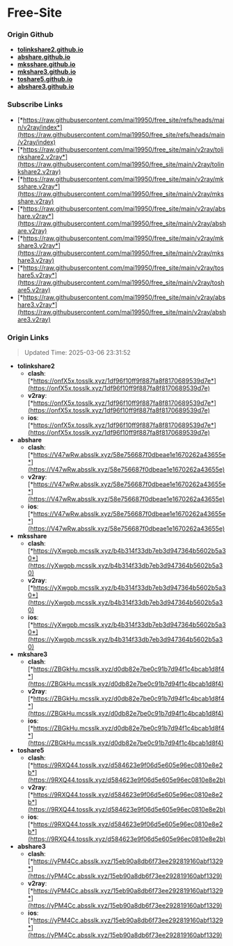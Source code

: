 # Free-Site

### Origin Github

- [**tolinkshare2.github.io**](https://github.com/tolinkshare2/tolinkshare2.github.io)
- [**abshare.github.io**](https://github.com/abshare/abshare.github.io)
- [**mksshare.github.io**](https://github.com/mksshare/mksshare.github.io)
- [**mkshare3.github.io**](https://github.com/mkshare3/mkshare3.github.io)
- [**toshare5.github.io**](https://github.com/toshare5/toshare5.github.io)
- [**abshare3.github.io**](https://github.com/abshare3/abshare3.github.io)

### Subscribe Links

- [*https://raw.githubusercontent.com/mai19950/free_site/refs/heads/main/v2ray/index*](https://raw.githubusercontent.com/mai19950/free_site/refs/heads/main/v2ray/index)
- [*https://raw.githubusercontent.com/mai19950/free_site/main/v2ray/tolinkshare2.v2ray*](https://raw.githubusercontent.com/mai19950/free_site/main/v2ray/tolinkshare2.v2ray)
- [*https://raw.githubusercontent.com/mai19950/free_site/main/v2ray/mksshare.v2ray*](https://raw.githubusercontent.com/mai19950/free_site/main/v2ray/mksshare.v2ray)
- [*https://raw.githubusercontent.com/mai19950/free_site/main/v2ray/abshare.v2ray*](https://raw.githubusercontent.com/mai19950/free_site/main/v2ray/abshare.v2ray)
- [*https://raw.githubusercontent.com/mai19950/free_site/main/v2ray/mkshare3.v2ray*](https://raw.githubusercontent.com/mai19950/free_site/main/v2ray/mkshare3.v2ray)
- [*https://raw.githubusercontent.com/mai19950/free_site/main/v2ray/toshare5.v2ray*](https://raw.githubusercontent.com/mai19950/free_site/main/v2ray/toshare5.v2ray)
- [*https://raw.githubusercontent.com/mai19950/free_site/main/v2ray/abshare3.v2ray*](https://raw.githubusercontent.com/mai19950/free_site/main/v2ray/abshare3.v2ray)

### Origin Links

> Updated Time: 2025-03-06 23:31:52

- **tolinkshare2**
  - **clash**: [*https://onfX5x.tosslk.xyz/1df96f10ff9f887fa8f8170689539d7e*](https://onfX5x.tosslk.xyz/1df96f10ff9f887fa8f8170689539d7e)
  - **v2ray**: [*https://onfX5x.tosslk.xyz/1df96f10ff9f887fa8f8170689539d7e*](https://onfX5x.tosslk.xyz/1df96f10ff9f887fa8f8170689539d7e)
  - **ios**: [*https://onfX5x.tosslk.xyz/1df96f10ff9f887fa8f8170689539d7e*](https://onfX5x.tosslk.xyz/1df96f10ff9f887fa8f8170689539d7e)
- **abshare**
  - **clash**: [*https://V47wRw.absslk.xyz/58e756687f0dbeae1e1670262a43655e*](https://V47wRw.absslk.xyz/58e756687f0dbeae1e1670262a43655e)
  - **v2ray**: [*https://V47wRw.absslk.xyz/58e756687f0dbeae1e1670262a43655e*](https://V47wRw.absslk.xyz/58e756687f0dbeae1e1670262a43655e)
  - **ios**: [*https://V47wRw.absslk.xyz/58e756687f0dbeae1e1670262a43655e*](https://V47wRw.absslk.xyz/58e756687f0dbeae1e1670262a43655e)
- **mksshare**
  - **clash**: [*https://yXwgpb.mcsslk.xyz/b4b314f33db7eb3d947364b5602b5a30*](https://yXwgpb.mcsslk.xyz/b4b314f33db7eb3d947364b5602b5a30)
  - **v2ray**: [*https://yXwgpb.mcsslk.xyz/b4b314f33db7eb3d947364b5602b5a30*](https://yXwgpb.mcsslk.xyz/b4b314f33db7eb3d947364b5602b5a30)
  - **ios**: [*https://yXwgpb.mcsslk.xyz/b4b314f33db7eb3d947364b5602b5a30*](https://yXwgpb.mcsslk.xyz/b4b314f33db7eb3d947364b5602b5a30)
- **mkshare3**
  - **clash**: [*https://ZBGkHu.mcsslk.xyz/d0db82e7be0c91b7d94f1c4bcab1d8f4*](https://ZBGkHu.mcsslk.xyz/d0db82e7be0c91b7d94f1c4bcab1d8f4)
  - **v2ray**: [*https://ZBGkHu.mcsslk.xyz/d0db82e7be0c91b7d94f1c4bcab1d8f4*](https://ZBGkHu.mcsslk.xyz/d0db82e7be0c91b7d94f1c4bcab1d8f4)
  - **ios**: [*https://ZBGkHu.mcsslk.xyz/d0db82e7be0c91b7d94f1c4bcab1d8f4*](https://ZBGkHu.mcsslk.xyz/d0db82e7be0c91b7d94f1c4bcab1d8f4)
- **toshare5**
  - **clash**: [*https://9RXQ44.tosslk.xyz/d584623e9f06d5e605e96ec0810e8e2b*](https://9RXQ44.tosslk.xyz/d584623e9f06d5e605e96ec0810e8e2b)
  - **v2ray**: [*https://9RXQ44.tosslk.xyz/d584623e9f06d5e605e96ec0810e8e2b*](https://9RXQ44.tosslk.xyz/d584623e9f06d5e605e96ec0810e8e2b)
  - **ios**: [*https://9RXQ44.tosslk.xyz/d584623e9f06d5e605e96ec0810e8e2b*](https://9RXQ44.tosslk.xyz/d584623e9f06d5e605e96ec0810e8e2b)
- **abshare3**
  - **clash**: [*https://yPM4Cc.absslk.xyz/15eb90a8db6f73ee292819160abf1329*](https://yPM4Cc.absslk.xyz/15eb90a8db6f73ee292819160abf1329)
  - **v2ray**: [*https://yPM4Cc.absslk.xyz/15eb90a8db6f73ee292819160abf1329*](https://yPM4Cc.absslk.xyz/15eb90a8db6f73ee292819160abf1329)
  - **ios**: [*https://yPM4Cc.absslk.xyz/15eb90a8db6f73ee292819160abf1329*](https://yPM4Cc.absslk.xyz/15eb90a8db6f73ee292819160abf1329)
